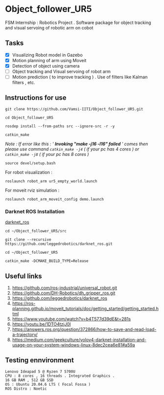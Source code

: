 # Object_follower_UR5
FSM Internship : Robotics Project . Software package for object tracking and visual servoing of robotic arm on cobot

## Tasks
- [X] Visualizing Robot model in Gazebo
- [X] Motion planning of arm using Moveit
- [X] Detection of object using camera
- [ ] Object tracking and Visual servoing of robot arm
- [ ] Motion prediction ( to improve tracking ) . Use of filters like Kalman filters , etc.

## Instructions for use
```
git clone https://github.com/Vamsi-IITI/Object_follower_UR5.git
```
```
cd Object_follower_UR5
```
```
rosdep install --from-paths src --ignore-src -r -y
```
```
catkin_make
```
*Note : If error like this : ' **Invoking "make -j16 -l16" failed** ' comes then please use command ```catkin_make -j4``` ( if your pc has 4 cores ) or ```catkin_make -j8``` ( if your pc has 8 cores )*
```
source devel/setup.bash
```
For robot visualization :
```
roslaunch robot_arm ur5_empty_world.launch
```
For moveit rviz simulation :
```
roslaunch robot_arm_moveit_config demo.launch 
```
### Darknet ROS Installation 
[darknet_ros](https://github.com/leggedrobotics/darknet_ros)
```
cd ~/Object_follower_UR5/src
```
```
git clone --recursive https://github.com/leggedrobotics/darknet_ros.git
```
```
cd ~/Object_follower_UR5
```
```
catkin_make -DCMAKE_BUILD_TYPE=Release
```
## Useful links
1. https://github.com/ros-industrial/universal_robot.git
2. https://github.com/DH-Robotics/dh_gripper_ros.git
3. https://github.com/leggedrobotics/darknet_ros 
4. https://ros-planning.github.io/moveit_tutorials/doc/getting_started/getting_started.html
5. https://www.youtube.com/watch?v=b4T577d39dE&t=281s
6. https://youtu.be/1DTO4tzjJ0I
7. https://answers.ros.org/question/372866/how-to-save-and-read-load-a-trajectory/
8. https://medium.com/geekculture/yolov4-darknet-installation-and-usage-on-your-system-windows-linux-8dec2cea6e81#a59a

## Testing ennvironment 
```
Lenovo Ideapad 5 @ Ryzen 7 5700U
CPU : 8 cores , 16 threads . Integrated Graphics .
16 GB RAM , 512 GB SSD
OS : Ubuntu 20.04.6 LTS ( Focal Fossa )
ROS Distro : Noetic
```
